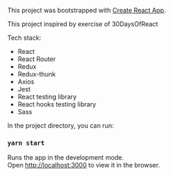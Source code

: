 This project was bootstrapped with [Create React App](https://github.com/facebook/create-react-app).

This project inspired by exercise of 30DaysOfReact

Tech stack:

- React
- React Router
- Redux
- Redux-thunk
- Axios
- Jest
- React testing library
- React hooks testing library
- Sass

In the project directory, you can run:

### `yarn start`

Runs the app in the development mode.<br />
Open [http://localhost:3000](http://localhost:3000) to view it in the browser.
